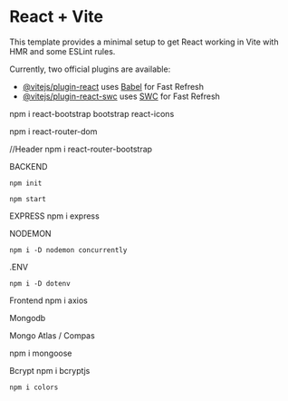 # React + Vite

This template provides a minimal setup to get React working in Vite with HMR and some ESLint rules.

Currently, two official plugins are available:

- [@vitejs/plugin-react](https://github.com/vitejs/vite-plugin-react/blob/main/packages/plugin-react/README.md) uses [Babel](https://babeljs.io/) for Fast Refresh
- [@vitejs/plugin-react-swc](https://github.com/vitejs/vite-plugin-react-swc) uses [SWC](https://swc.rs/) for Fast Refresh


npm i react-bootstrap bootstrap react-icons


npm i react-router-dom

//Header
npm i react-router-bootstrap 

BACKEND

    npm init 

    npm start 

EXPRESS
    npm i express 

NODEMON

    npm i -D nodemon concurrently

.ENV

    npm i -D dotenv

Frontend 
    npm i axios


Mongodb

Mongo Atlas / Compas

npm i mongoose

Bcrypt
    npm i bcryptjs

    npm i colors
    
